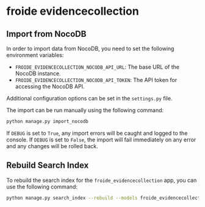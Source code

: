 # froide evidencecollection

## Import from NocoDB

In order to import data from NocoDB, you need to set the following environment variables:

- `FROIDE_EVIDENCECOLLECTION_NOCODB_API_URL`: The base URL of the NocoDB instance.
- `FROIDE_EVIDENCECOLLECTION_NOCODB_API_TOKEN`: The API token for accessing the NocoDB API.

Additional configuration options can be set in the `settings.py` file.

The import can be run manually using the following command:

```bash
python manage.py import_nocodb
```

If `DEBUG` is set to `True`, any import errors will be caught and logged to the console. If `DEBUG` is set to `False`, the import will fail immediately on any error and any changes will be rolled back.

## Rebuild Search Index

To rebuild the search index for the `froide_evidencecollection` app, you can use the following command:

```bash
python manage.py search_index --rebuild --models froide_evidencecollection
```
